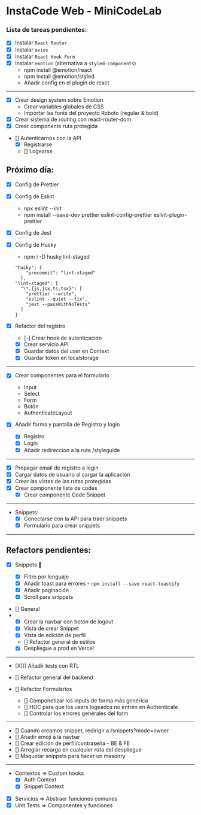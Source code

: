 # InstaCode Web - MiniCodeLab

### Lista de tareas pendientes:

- [x] Instalar `React Router`
- [x] Instalar `axios`
- [x] Instalar `React Hook Form`
- [x] Instalar `emotion` (alternativa a `styled-components`)
  - npm install @emotion/react
  - npm install @emotion/styled
  - Añadir config en el plugin de react

---

- [x] Crear design system sobre Emotion
  - Crear variables globales de CSS
  - Importar las fonts del proyecto Roboto (regular & bold)
- [x] Crear sistema de routing con react-router-dom
- [x] Crear componente ruta protegida
- [] Autenticarnos con la API
  - [x] Registrarse
  - [] Logearse

## Próximo día:

- [x] Config de Prettier
- [x] Config de Eslint
  - npx eslint --init
  - npm install --save-dev prettier eslint-config-prettier eslint-plugin-prettier
- [x] Config de Jest
- [x] Config de Husky

  - npm i -D husky lint-staged

  ```
  "husky": {
      "precommit": "lint-staged"
    },
  "lint-staged": {
    "\*.{js,jsx,ts,tsx}": [
      "prettier --write",
      "eslint --quiet --fix",
      "jest --passWithNoTests"
    ]
  }
  ```

- [x] Refactor del registro

  - [-] Crear hook de autenticación
  - [x] Crear servicio API
  - [x] Guardar datos del user en Context
  - [x] Guardar token en localstorage

---

- [x] Crear componentes para el formulario

  - Input
  - Select
  - Form
  - Botón
  - AuthenticateLayout

- [x] Añadir forms y pantalla de Registro y login
  - [x] Registro
  - [x] Login
  - [x] Añadir redireccion a la ruta /styleguide

---

- [x] Propagar email de registro a login
- [x] Cargar datos de usuario al cargar la aplicación
- [x] Crear las vistas de las rutas protegidas
- [x] Crear componente lista de codes
  - [x] Crear componente Code Snippet

---

- Snippets:
  - [x] Conectarse con la API para traer snippets
  - [x] Formulario para crear snippets

---

## Refactors pendientes:

- [x] Snippets 🎉

  - [x] Filtro por lenguaje
  - [x] Añadir toast para errores - `npm install --save react-toastify`
  - [x] Añadir paginación
  - [x] Scroll para snippets

- [] General
- - [x] Crear la navbar con botón de logout
  - [x] Vista de crear Snippet
  - [x] Vista de edición de perfil
  - [] Refactor general de estilos
  - [x] Despliegue a prod en Vercel

---

- [X][] Añadir tests con RTL
- [] Refactor general del backend

- [] Refactor Formularios

  - [] Componetizar los inputs de forma más genérica
  - [] HOC para que los users logeados no entren en Authenticate
  - [] Controlar los errores generales del form

---

- [] Cuando creamos snippet, redirigir a /snippets?mode=owner
- [] Añadir emoji a la navbar
- [] Crear edición de perfil/contraseña - BE & FE
- [] Arreglar recarga en cualquier ruta del despliegue
- [] Maquetar snippets para hacer un masonry

---

- Contextos => Custom hooks
  - [x] Auth Context
  - [x] Snippet Context
- [x] Servicios => Abstraer funciones comunes
- [x] Unit Tests => Componentes y funciones
